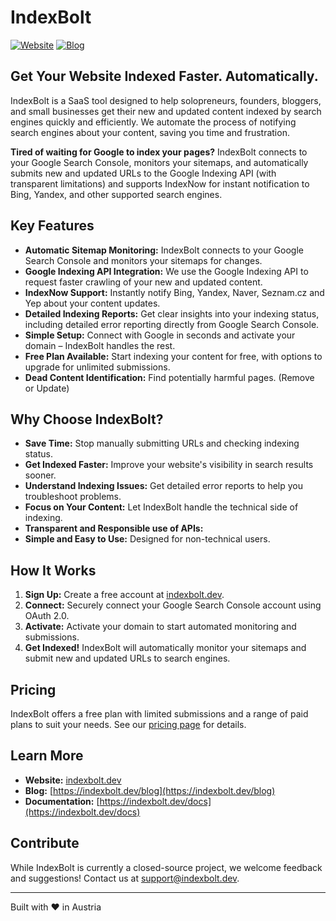 # IndexBolt

[![Website](https://img.shields.io/badge/Website-indexbolt.dev-blue.svg)](https://indexbolt.dev)
[![Blog](https://img.shields.io/badge/Blog-Read%20Our%20Insights-green.svg)](https://indexbolt.dev/blog)

## Get Your Website Indexed Faster. Automatically.

IndexBolt is a SaaS tool designed to help solopreneurs, founders, bloggers, and small businesses get their new and updated content indexed by search engines quickly and efficiently. We automate the process of notifying search engines about your content, saving you time and frustration.

**Tired of waiting for Google to index your pages?** IndexBolt connects to your Google Search Console, monitors your sitemaps, and automatically submits new and updated URLs to the Google Indexing API (with transparent limitations) and supports IndexNow for instant notification to Bing, Yandex, and other supported search engines.

## Key Features

* **Automatic Sitemap Monitoring:** IndexBolt connects to your Google Search Console and monitors your sitemaps for changes.
* **Google Indexing API Integration:** We use the Google Indexing API to request faster crawling of your new and updated content.
* **IndexNow Support:** Instantly notify Bing, Yandex, Naver, Seznam.cz and Yep about your content updates.
* **Detailed Indexing Reports:** Get clear insights into your indexing status, including detailed error reporting directly from Google Search Console.
* **Simple Setup:** Connect with Google in seconds and activate your domain – IndexBolt handles the rest.
* **Free Plan Available:** Start indexing your content for free, with options to upgrade for unlimited submissions.
* **Dead Content Identification:** Find potentially harmful pages. (Remove or Update)

## Why Choose IndexBolt?

* **Save Time:** Stop manually submitting URLs and checking indexing status.
* **Get Indexed Faster:** Improve your website's visibility in search results sooner.
* **Understand Indexing Issues:** Get detailed error reports to help you troubleshoot problems.
* **Focus on Your Content:** Let IndexBolt handle the technical side of indexing.
* **Transparent and Responsible use of APIs:**
* **Simple and Easy to Use:** Designed for non-technical users.

## How It Works

1.  **Sign Up:** Create a free account at [indexbolt.dev](https://indexbolt.dev).
2.  **Connect:** Securely connect your Google Search Console account using OAuth 2.0.
3.  **Activate:** Activate your domain to start automated monitoring and submissions.
4.  **Get Indexed!** IndexBolt will automatically monitor your sitemaps and submit new and updated URLs to search engines.

## Pricing

IndexBolt offers a free plan with limited submissions and a range of paid plans to suit your needs. See our [pricing page](https://indexbolt.dev/#pricing) for details.

## Learn More

*   **Website:** [indexbolt.dev](https://indexbolt.dev)
*   **Blog:** [https://indexbolt.dev/blog](https://indexbolt.dev/blog)
*   **Documentation:** [https://indexbolt.dev/docs](https://indexbolt.dev/docs)

## Contribute

While IndexBolt is currently a closed-source project, we welcome feedback and suggestions! Contact us at [support@indexbolt.dev](mailto:support@indexbolt.dev).

---
Built with ❤️ in Austria
